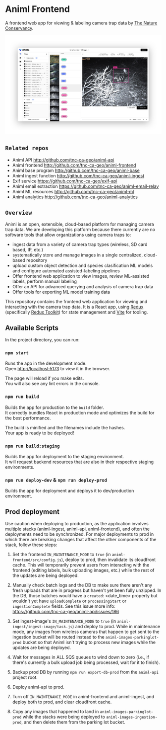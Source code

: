 # Animl Frontend

A frontend web app for viewing & labeling camera trap data by
[The Nature Conservancy](https://www.nature.org/).

![Animl screenshot](screenshots/animl-frontend-v0.1.0.jpg)

## `Related repos`

- Animl API http://github.com/tnc-ca-geo/animl-api
- Animl frontend http://github.com/tnc-ca-geo/animl-frontend
- Animl base program http://github.com/tnc-ca-geo/animl-base
- Animl ingest function http://github.com/tnc-ca-geo/animl-ingest
- Exif service https://github.com/tnc-ca-geo/exif-api
- Animl email extraction https://github.com/tnc-ca-geo/animl-email-relay
- Animl ML resources http://github.com/tnc-ca-geo/animl-ml
- Animl analytics http://github.com/tnc-ca-geo/animl-analytics

## `Overview`

Animl is an open, extensible, cloud-based platform for managing camera trap data.
We are developing this platform because there currently are no software tools that allow
organizations using camera traps to:

- ingest data from a variety of camera trap types (wireless, SD card based, IP, etc.)
- systematically store and manage images in a single centralized, cloud-based repository
- upload custom object detection and species clasification ML models and configure
  automated assisted-labeling pipelines
- Offer frontend web application to view images, review ML-assisted labels,
  perform manual labeling
- Offer an API for advanced querying and analysis of camera trap data
- Offer tools for exporting ML model training data

This repository contains the frontend web application for viewing and
interacting with the camera trap data. It is a React app, using [Redux](https://redux.js.org/) (specifically [Redux Toolkit](https://redux-toolkit.js.org/)) for state management and [Vite](https://vitejs.dev/) for tooling.

## Available Scripts

In the project directory, you can run:

### `npm start`

Runs the app in the development mode.<br />
Open [http://localhost:5173](http://localhost:5173) to view it in the browser.

The page will reload if you make edits.<br />
You will also see any lint errors in the console.

### `npm run build`

Builds the app for production to the `build` folder.<br />
It correctly bundles React in production mode and optimizes the build for the best performance.

The build is minified and the filenames include the hashes.<br />
Your app is ready to be deployed!

### `npm run build:staging`

Builds the app for deployment to the staging environment.<br />
It will request backend resources that are also in their respective staging environments.

### `npm run deploy-dev` & `npm run deploy-prod`

Builds the app for deployment and deploys it to dev/production environment.<br />

## Prod deployment

Use caution when deploying to production, as the application involves multiple stacks (animl-ingest, animl-api, animl-frontend), and often the deployments need to be synchronized. For major deployments to prod in which there are breaking changes that affect the other components of the stack, follow these steps:

1. Set the frontend `IN_MAINTENANCE_MODE` to `true` (in `animl-frontend/src/config.js`), deploy to prod, then invalidate its cloudfront cache. This will temporarily prevent users from interacting with the frontend (editing labels, bulk uploading images, etc.) while the rest of the updates are being deployed.

2. Manually check batch logs and the DB to make sure there aren't any fresh uploads that are in progress but haven't yet been fully unzipped. In the DB, those batches would have a `created`: <date_time> property but wouldn't yet have `uploadComplete` or `processingStart` or `ingestionComplete` fields. See this issue more info: https://github.com/tnc-ca-geo/animl-api/issues/186

3. Set ingest-image's `IN_MAINTENANCE_MODE` to `true` (in `animl-ingest/ingest-image/task.js`) and deploy to prod. While in maintenance mode, any images from wireless cameras that happen to get sent to the ingestion bucket will be routed instead to the `animl-images-parkinglot-prod` bucket so that Animl isn't trying to process new images while the updates are being deployed.
4. Wait for messages in ALL SQS queues to wind down to zero (i.e., if there's currently a bulk upload job being processed, wait for it to finish).

5. Backup prod DB by running `npm run export-db-prod` from the `animl-api` project root.

6. Deploy animl-api to prod.

7. Turn off `IN_MAINTENANCE_MODE` in animl-frontend and animl-ingest, and deploy both to prod, and clear cloudfront cache.

8. Copy any images that happened to land in `animl-images-parkinglot-prod` while the stacks were being deployed to `animl-images-ingestion-prod`, and then delete them from the parking lot bucket.
